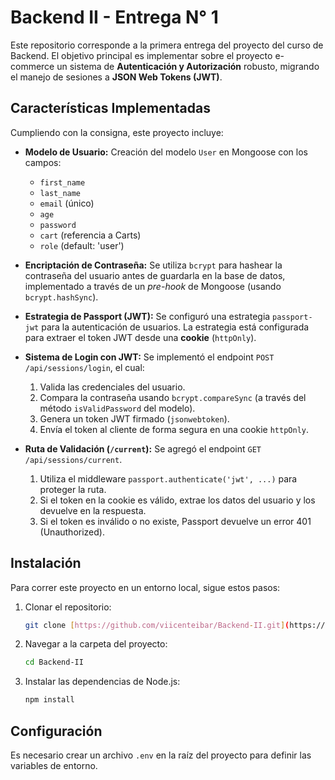 # Backend II - Entrega N° 1

Este repositorio corresponde a la primera entrega del proyecto del curso de Backend. El objetivo principal es implementar sobre el proyecto e-commerce un sistema de **Autenticación y Autorización** robusto, migrando el manejo de sesiones a **JSON Web Tokens (JWT)**.

## Características Implementadas

Cumpliendo con la consigna, este proyecto incluye:

* **Modelo de Usuario:** Creación del modelo `User` en Mongoose con los campos:
    * `first_name`
    * `last_name`
    * `email` (único)
    * `age`
    * `password`
    * `cart` (referencia a Carts)
    * `role` (default: 'user')

* **Encriptación de Contraseña:** Se utiliza `bcrypt` para hashear la contraseña del usuario antes de guardarla en la base de datos, implementado a través de un *pre-hook* de Mongoose (usando `bcrypt.hashSync`).

* **Estrategia de Passport (JWT):** Se configuró una estrategia `passport-jwt` para la autenticación de usuarios. La estrategia está configurada para extraer el token JWT desde una **cookie** (`httpOnly`).

* **Sistema de Login con JWT:** Se implementó el endpoint `POST /api/sessions/login`, el cual:
    1.  Valida las credenciales del usuario.
    2.  Compara la contraseña usando `bcrypt.compareSync` (a través del método `isValidPassword` del modelo).
    3.  Genera un token JWT firmado (`jsonwebtoken`).
    4.  Envía el token al cliente de forma segura en una cookie `httpOnly`.

* **Ruta de Validación (`/current`):** Se agregó el endpoint `GET /api/sessions/current`.
    1.  Utiliza el middleware `passport.authenticate('jwt', ...)` para proteger la ruta.
    2.  Si el token en la cookie es válido, extrae los datos del usuario y los devuelve en la respuesta.
    3.  Si el token es inválido o no existe, Passport devuelve un error 401 (Unauthorized).

## Instalación

Para correr este proyecto en un entorno local, sigue estos pasos:

1.  Clonar el repositorio:
    ```bash
    git clone [https://github.com/viicenteibar/Backend-II.git](https://github.com/viicenteibar/Backend-II.git)
    ```

2.  Navegar a la carpeta del proyecto:
    ```bash
    cd Backend-II
    ```

3.  Instalar las dependencias de Node.js:
    ```bash
    npm install
    ```

## Configuración

Es necesario crear un archivo `.env` en la raíz del proyecto para definir las variables de entorno.